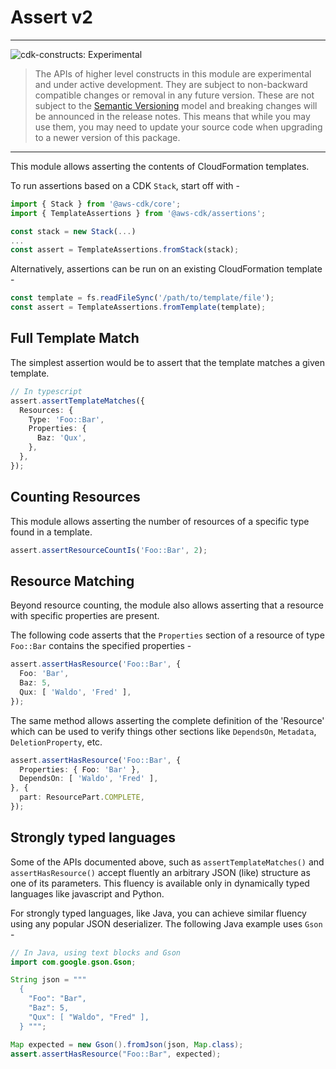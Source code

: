 # Assert v2
<!--BEGIN STABILITY BANNER-->

---

![cdk-constructs: Experimental](https://img.shields.io/badge/cdk--constructs-experimental-important.svg?style=for-the-badge)

> The APIs of higher level constructs in this module are experimental and under active development.
> They are subject to non-backward compatible changes or removal in any future version. These are
> not subject to the [Semantic Versioning](https://semver.org/) model and breaking changes will be
> announced in the release notes. This means that while you may use them, you may need to update
> your source code when upgrading to a newer version of this package.

---

<!--END STABILITY BANNER-->

This module allows asserting the contents of CloudFormation templates.

To run assertions based on a CDK `Stack`, start off with -

```ts
import { Stack } from '@aws-cdk/core';
import { TemplateAssertions } from '@aws-cdk/assertions';

const stack = new Stack(...)
...
const assert = TemplateAssertions.fromStack(stack);
```

Alternatively, assertions can be run on an existing CloudFormation template -

```ts
const template = fs.readFileSync('/path/to/template/file');
const assert = TemplateAssertions.fromTemplate(template);
```

## Full Template Match

The simplest assertion would be to assert that the template matches a given
template.

```ts
// In typescript
assert.assertTemplateMatches({
  Resources: {
    Type: 'Foo::Bar',
    Properties: {
      Baz: 'Qux',
    },
  },
});
```

## Counting Resources

This module allows asserting the number of resources of a specific type found
in a template.

```ts
assert.assertResourceCountIs('Foo::Bar', 2);
```

## Resource Matching

Beyond resource counting, the module also allows asserting that a resource with
specific properties are present.

The following code asserts that the `Properties` section of a resource of type
`Foo::Bar` contains the specified properties -

```ts
assert.assertHasResource('Foo::Bar', {
  Foo: 'Bar',
  Baz: 5,
  Qux: [ 'Waldo', 'Fred' ],
});
```

The same method allows asserting the complete definition of the 'Resource'
which can be used to verify things other sections like `DependsOn`, `Metadata`,
`DeletionProperty`, etc.

```ts
assert.assertHasResource('Foo::Bar', {
  Properties: { Foo: 'Bar' },
  DependsOn: [ 'Waldo', 'Fred' ],
}, {
  part: ResourcePart.COMPLETE,
});
```

## Strongly typed languages

Some of the APIs documented above, such as `assertTemplateMatches()` and
`assertHasResource()` accept fluently an arbitrary JSON (like) structure as one
of its parameters.
This fluency is available only in dynamically typed languages like javascript
and Python.

For strongly typed languages, like Java, you can achieve similar fluency using
any popular JSON deserializer. The following Java example uses `Gson` -

```java
// In Java, using text blocks and Gson
import com.google.gson.Gson;

String json = """
  {
    "Foo": "Bar",
    "Baz": 5,
    "Qux": [ "Waldo", "Fred" ],
  } """;

Map expected = new Gson().fromJson(json, Map.class);
assert.assertHasResource("Foo::Bar", expected);
```
